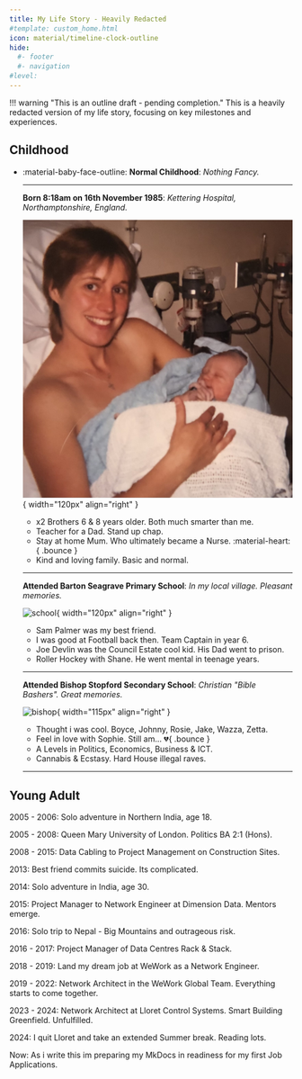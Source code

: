 ```yaml
---
title: My Life Story - Heavily Redacted 
#template: custom_home.html 
icon: material/timeline-clock-outline
hide:
  #- footer
  #- navigation
#level:
---
```


!!! warning "This is an outline draft - pending completion."
    This is a heavily redacted version of my life story, focusing on key milestones and experiences.

## Childhood

<div class="grid cards" markdown>

- :material-baby-face-outline: **Normal Childhood**: *Nothing Fancy.*

    --- 
    
    **Born 8:18am on 16th November 1985**: *Kettering Hospital, Northamptonshire, England.*

    ![birth](/assets/images/whoami/birth.jpeg){ width="120px" align="right" }

    - x2 Brothers 6 & 8 years older. Both much smarter than me.
    - Teacher for a Dad. Stand up chap. 
    - Stay at home Mum. Who ultimately became a Nurse. :material-heart:{ .bounce }
    - Kind and loving family. Basic and normal. 

    ---

    **Attended Barton Seagrave Primary School**: *In my local village. Pleasant memories.*

    ![school](/assets/images/whoami/school.jpeg){ width="120px" align="right" }

    - Sam Palmer was my best friend.
    - I was good at Football back then. Team Captain in year 6.
    - Joe Devlin was the Council Estate cool kid. His Dad went to prison.
    - Roller Hockey with Shane. He went mental in teenage years.  

    ---

    **Attended Bishop Stopford Secondary School**: *Christian "Bible Bashers". Great memories.*

    ![bishop](/assets/images/whoami/bishop-school.jpeg){ width="115px" align="right" }

    - Thought i was cool. Boyce, Johnny, Rosie, Jake, Wazza, Zetta. 
    - Feel in love with Sophie. Still am... :broken_heart:{ .bounce }
    - A Levels in Politics, Economics, Business & ICT. 
    - Cannabis & Ecstasy. Hard House illegal raves.  

    ---

</div>

## Young Adult


2005 - 2006: Solo adventure in Northern India, age 18. 

2005 - 2008: Queen Mary University of London. Politics BA 2:1 (Hons).

2008 - 2015: Data Cabling to Project Management on Construction Sites.

2013: Best friend commits suicide. Its complicated. 

2014: Solo adventure in India, age 30.

2015: Project Manager to Network Engineer at Dimension Data. Mentors emerge. 

2016: Solo trip to Nepal - Big Mountains and outrageous risk. 

2016 - 2017: Project Manager of Data Centres Rack & Stack.

2018 - 2019: Land my dream job at WeWork as a Network Engineer. 

2019 - 2022: Network Architect in the WeWork Global Team. Everything starts to come together. 

2023 - 2024: Network Architect at Lloret Control Systems. Smart Building Greenfield. Unfulfilled. 

2024: I quit Lloret and take an extended Summer break. Reading lots. 

Now: As i write this im preparing my MkDocs in readiness for my first Job Applications. 